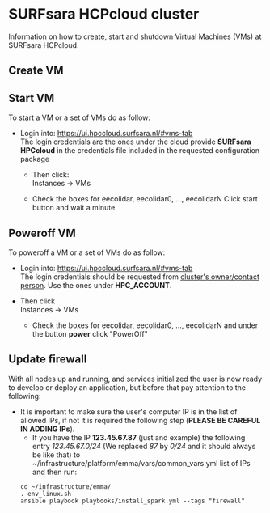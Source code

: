 # SURFsara HCPcloud cluster

Information on how to create, start and shutdown Virtual Machines (VMs) at SURFsara HCPcloud.

## Create VM

## Start VM
To start a VM or a set of VMs do as follow:
* Login into: https://ui.hpccloud.surfsara.nl/#vms-tab  
  The login credentials are the ones under the cloud provide **SURFsara HPCcloud** in the credentials file included in the requested configuration package 

  * Then click:  
  Instances -> VMs

  * Check the boxes for eecolidar, eecolidar0, ..., eecolidarN
  Click start button and wait a minute

## Poweroff VM
To poweroff a VM or a set of VMs do as follow:
* Login into: https://ui.hpccloud.surfsara.nl/#vms-tab  
The login credentials should be requested from [cluster's owner/contact person](https://github.com/eEcolidar/infrastructure/tree/master/platform#emma). Use the ones under **HPC_ACCOUNT**.

* Then click  
  Instances -> VMs

  * Check the boxes for eecolidar, eecolidar0, ..., eecolidarN and under the button **power** click "PowerOff"


## Update firewall
With all nodes up and running, and services initialized the user is now ready to develop or deploy an application, but before that pay attention to the following:
  * It is important to make sure the user's computer IP is in the list of allowed IPs, if not it is required the following step (**PLEASE BE CAREFUL IN ADDING IPs**). 
    * If you have the IP **123.45.67.87** (just and example) the following entry *123.45.67.0/24* (We replaced *87* by *0/24* and it should always be like that) to ~/infrastructure/platform/emma/vars/common_vars.yml list of IPs and then run:
    ```
    cd ~/infrastructure/emma/
    . env_linux.sh
    ansible playbook playbooks/install_spark.yml --tags "firewall"
    ```
